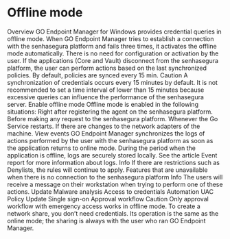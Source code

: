 # Offline mode 

Overview
GO Endpoint Manager for Windows provides credential queries in offline mode. When GO Endpoint Manager tries to establish a connection with the senhasegura platform and fails three times, it activates the offline mode automatically. There is no need for configuration or activation by the user.
If the applications (Core and Vault) disconnect from the senhasegura platform, the user can perform actions based on the last synchronized policies. By default, policies are synced every 15 min.
Caution
A synchronization of credentials occurs every 15 minutes by default. It is not recommended to set a time interval of lower than 15 minutes because excessive queries can influence the performance of the senhasegura server.
Enable offline mode
Offline mode is enabled in the following situations:
Right after registering the agent on the senhasegura platform.
Before making any request to the senhasegura platform.
Whenever the Go Service restarts.
If there are changes to the network adapters of the machine.
View events
GO Endpoint Manager synchronizes the logs of actions performed by the user with the senhasegura platform as soon as the application returns to online mode. During the period when the application is offline, logs are securely stored locally. See the article Event report for more information about logs.
Info
If there are restrictions such as Denylists, the rules will continue to apply.
Features that are unavailable when there is no connection to the senhasegura platform
Info
The users will receive a message on their workstation when trying to perform one of these actions.
Update
Malware analysis
Access to credentials
Automation
UAC
Policy Update
Single sign-on
Approval workflow
Caution
Only approval workflow with emergency access works in offline mode.
To create a network share, you don’t need credentials. Its operation is the same as the online mode; the sharing is always with the user who ran GO Endpoint Manager.